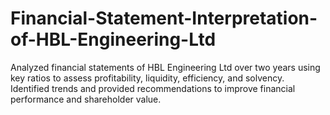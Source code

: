 # Financial-Statement-Interpretation-of-HBL-Engineering-Ltd
Analyzed financial statements of HBL Engineering Ltd over two years using key ratios to assess profitability, liquidity, efficiency, and solvency. Identified trends and provided recommendations to improve financial performance and shareholder value.
